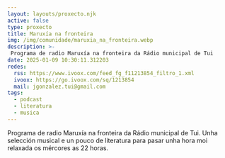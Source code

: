 ```yaml
---
layout: layouts/proxecto.njk
active: false
type: proxecto
title: Maruxía na fronteira
img: /img/comunidade/maruxia_na_fronteira.webp
description: >-
 Programa de radio Maruxía na fronteira da Rádio municipal de Tui
date: 2025-01-09 10:30:11.312203
redes:
  rss: https://www.ivoox.com/feed_fg_f11213854_filtro_1.xml
  ivoox: https://go.ivoox.com/sq/1213854
  mail: jgonzalez.tui@gmail.com
tags:
  - podcast
  - literatura
  - musica
---
```


Programa de radio Maruxía na fronteira da Rádio municipal de Tui.
Unha selección musical e un pouco de literatura para pasar unha hora moi relaxada os mércores as 22 horas.
